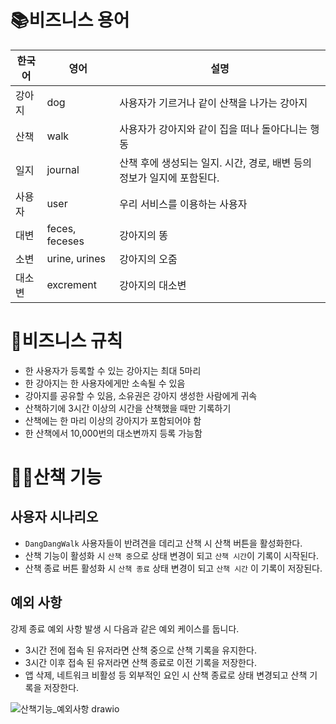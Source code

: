 # 📚비즈니스 용어

| 한국어 | 영어 | 설명 |
| --- | --- | --- |
| 강아지 | dog | 사용자가 기르거나 같이 산책을 나가는 강아지 |
| 산책 | walk | 사용자가 강아지와 같이 집을 떠나 돌아다니는 행동 |
| 일지 | journal | 산책 후에 생성되는 일지. 시간, 경로, 배변 등의 정보가 일지에 포함된다. |
| 사용자 | user | 우리 서비스를 이용하는 사용자 |
| 대변 | feces, feceses | 강아지의 똥 |
| 소변 | urine, urines | 강아지의 오줌 |
| 대소변 | excrement | 강아지의 대소변 |

# 📏비즈니스 규칙

- 한 사용자가 등록할 수 있는 강아지는 최대 5마리
- 한 강아지는 한 사용자에게만 소속될 수 있음
- 강아지를 공유할 수 있음, 소유권은 강아지 생성한 사람에게 귀속
- 산책하기에 3시간 이상의 시간을 산책했을 때만 기록하기
- 산책에는 한 마리 이상의 강아지가 포함되어야 함
- 한 산책에서 10,000번의 대소변까지 등록 가능함

# 🚶‍♂️산책 기능

## 사용자 시나리오

- `DangDangWalk` 사용자들이 반려견을 데리고 산책 시 산책 버튼을 활성화한다.
- 산책 기능이 활성화 시 `산책 중`으로 상태 변경이 되고 `산책 시간`이 기록이 시작된다.
- 산책 종료 버튼 활성화 시 `산책 종료` 상태 변경이 되고 `산책 시간` 이 기록이 저장된다.

## 예외 사항

강제 종료 예외 사항 발생 시 다음과 같은 예외 케이스를 둡니다.

- 3시간 전에 접속 된 유저라면 산책 중으로 산책 기록을 유지한다.
- 3시간 이후 접속 된 유저라면 산책 종료로 이전 기록을 저장한다.
- 앱 삭제, 네트워크 비활성 등 외부적인 요인 시 산책 종료로 상태 변경되고 산책 기록을 저장한다.

![산책기능_예외사항 drawio](https://github.com/jihwooon/dangdang-walk/assets/71831926/4a54013d-6fbd-4c9c-b586-7e4e97a5deaa)

